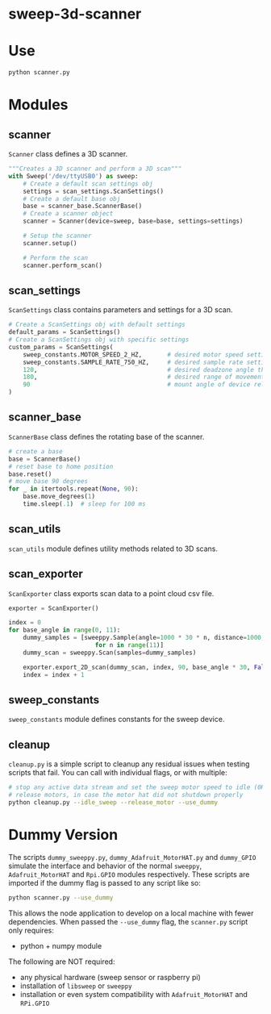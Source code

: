 # sweep-3d-scanner

# Use
```bash
python scanner.py
```


# Modules

## scanner

`Scanner` class defines a 3D scanner.

```python
"""Creates a 3D scanner and perform a 3D scan"""
with Sweep('/dev/ttyUSB0') as sweep:
    # Create a default scan settings obj
    settings = scan_settings.ScanSettings()
    # Create a default base obj
    base = scanner_base.ScannerBase()
    # Create a scanner object
    scanner = Scanner(device=sweep, base=base, settings=settings)

    # Setup the scanner
    scanner.setup()

    # Perform the scan
    scanner.perform_scan()
```

## scan_settings
`ScanSettings` class contains parameters and settings for a 3D scan.

```python
# Create a ScanSettings obj with default settings
default_params = ScanSettings()
# Create a ScanSettings obj with specific settings
custom_params = ScanSettings(
    sweep_constants.MOTOR_SPEED_2_HZ,       # desired motor speed setting
    sweep_constants.SAMPLE_RATE_750_HZ,     # desired sample rate setting
    120,                                    # desired deadzone angle threshold
    180,                                    # desired range of movement
    90                                      # mount angle of device relative to horizontal plane
)
```

## scanner_base

`ScannerBase` class defines the rotating base of the scanner.

```python
# create a base
base = ScannerBase()
# reset base to home position
base.reset()
# move base 90 degrees
for _ in itertools.repeat(None, 90):
    base.move_degrees(1)
    time.sleep(.1)  # sleep for 100 ms
```

## scan_utils

`scan_utils` module defines utility methods related to 3D scans.

## scan_exporter

`ScanExporter` class exports scan data to a point cloud csv file.

```python
exporter = ScanExporter()

index = 0
for base_angle in range(0, 11):
    dummy_samples = [sweeppy.Sample(angle=1000 * 30 * n, distance=1000, signal_strength=199)
                        for n in range(11)]
    dummy_scan = sweeppy.Scan(samples=dummy_samples)

    exporter.export_2D_scan(dummy_scan, index, 90, base_angle * 30, False)
    index = index + 1
```

## sweep_constants

`sweep_constants` module defines constants for the sweep device.

## cleanup
`cleanup.py` is a simple script to cleanup any residual issues when testing scripts that fail. You can call with individual flags, or with multiple:
```bash
# stop any active data stream and set the sweep motor speed to idle (0Hz)
# release motors, in case the motor hat did not shutdown properly
python cleanup.py --idle_sweep --release_motor --use_dummy
```


# Dummy Version
The scripts `dummy_sweeppy.py`, `dummy_Adafruit_MotorHAT.py` and `dummy_GPIO` simulate the interface and behavior of the normal `sweeppy`, `Adafruit_MotorHAT` and `Rpi.GPIO` modules respectively. These scripts are imported if the dummy flag is passed to any script like so: 
```bash
python scanner.py --use_dummy
```

This allows the node application to develop on a local machine with fewer dependencies. When passed the `--use_dummy` flag, the `scanner.py` script only requires:
- python + numpy module

The following are NOT required:
- any physical hardware (sweep sensor or raspberry pi)
- installation of `libsweep` or `sweeppy`
- installation or even system compatibility with `Adafruit_MotorHAT` and `RPi.GPIO`